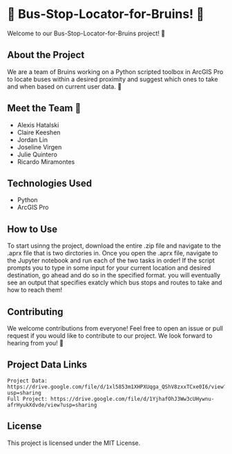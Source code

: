 # 🚌 Bus-Stop-Locator-for-Bruins! 🐻

Welcome to our Bus-Stop-Locator-for-Bruins project! 🎉

## About the Project

We are a team of Bruins working on a Python scripted toolbox in ArcGIS Pro to locate buses within a desired proximity and suggest which ones to take and when based on current user data. 🌟

## Meet the Team 👋

- Alexis Hatalski
- Claire Keeshen
- Jordan Lin
- Joseline Virgen
- Julie Quintero
- Ricardo Miramontes

## Technologies Used

- Python
- ArcGIS Pro

## How to Use

To start usinng the project, download the entire .zip file and navigate to the .aprx file that is two dirctories in. Once you open the .aprx file, navigate to the Jupyter notebook and run each of the two tasks in order! If the script prompts you to type in some input for your current location and desired destination, go ahead and do so in the specified format. you will eventually see an output that specifies exatcly which bus stops and routes to take and how to reach them!

## Contributing

We welcome contributions from everyone! Feel free to open an issue or pull request if you would like to contribute to our project. We look forward to hearing from you! 💬
## Project Data Links
```
Project Data: https://drive.google.com/file/d/1xl5853m1XHPXUqga_QShV8zxxTCxe0I6/view?usp=sharing
Full Project: https://drive.google.com/file/d/1YjhafOhJ3Ww3cUHywnu-afrHyukXdvde/view?usp=sharing
```
## License

This project is licensed under the MIT License.
